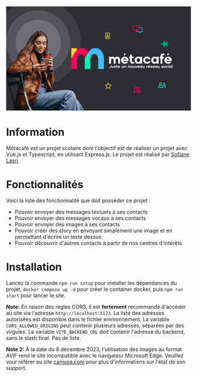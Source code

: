 ![banner.jpg](art/banner.jpg)

# Information

Métacafé est un projet scolaire dont l'objectif est de réaliser un projet avec Vue.js et Typescript, en utilisant
Express.js. Le projet est réalisé par [Sofiane Lasri](https://sofianelasri.fr).

# Fonctionnalités

Voici la liste des fonctionnalité que doit posséder ce projet :

- Pouvoir envoyer des messages textuels à ses contacts
- Pouvoir envoyer des messages vocaux à ses contacts
- Pouvoir envoyer des images à ses contacts
- Pouvoir créer des story en envoyant simplement une image et en permettant d'écrire un texte dessus
- Pouvoir découvrir d'autres contacts à partir de nos centres d'intérêts

# Installation

Lancez la commande `npm run setup` pour installer les dépendances du projet, `docker compose up -d` pour créer le
container docker, puis `npm run start` pour lancer le site.

**Note:** En raison des règles CORS, il est **fortement** recommandé d'accéder au site via l'adresse
`http://localhost:5173`. La liste des adresses autorisées est disponible dans le fichier environnement. La
variable `CORS_ALLOWED_ORIGINS` peut contenir plusieurs adresses, séparées par des virgules. La
variable `VITE_BACKEND_URL` doit contenir l'adresse du backend, sans le slash final. Pas de liste.

**Note 2:** À la date du 8 décembre 2023, l'utilisation des images au format AVIF rend le site incompatible avec le
navigateur Microsoft Edge. Veuillez vour référer au site [caniuse.com](https://caniuse.com/avif) pour plus
d'informations sur l'état de son support.